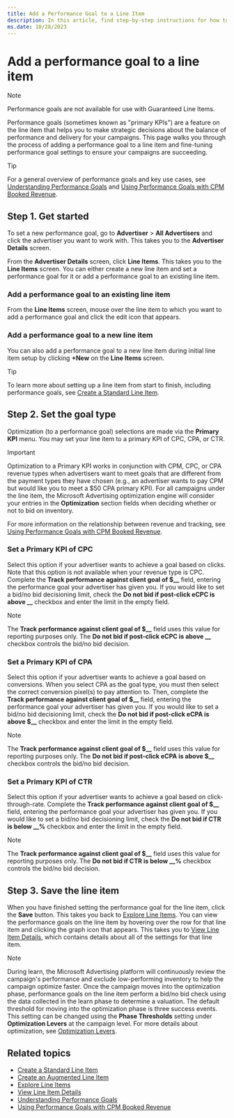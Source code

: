 ```yaml
---
title: Add a Performance Goal to a Line Item
description: In this article, find step-by-step instructions for how to add a performance goal to a line item.
ms.date: 10/28/2023
---
```


# Add a performance goal to a line item

> [!NOTE]
> Performance goals are not available for use with Guaranteed Line Items.

Performance goals (sometimes known as "primary KPIs") are a feature on the line item that helps you to make strategic decisions about the balance of performance and delivery for your campaigns. This page walks you through the process of adding a performance goal to a line item and fine-tuning performance goal settings to ensure your campaigns are succeeding.

> [!TIP]
> For a general overview of performance goals and key use cases, see [Understanding Performance Goals](understanding-performance-goals.md) and [Using Performance Goals with CPM Booked Revenue](using-performance-goals-with-cpm-booked-revenue.md).

## Step 1. Get started

To set a new performance goal, go to **Advertiser** > **All Advertisers** and click the advertiser you want to work with. This takes you to the **Advertiser Details** screen.

From the **Advertiser Details** screen, click **Line Items**. This takes you to the **Line Items** screen. You can either create a new line item and set a performance goal for it or add a performance goal to an existing line item.

### Add a performance goal to an existing line item

From the **Line Items** screen, mouse over the line item to which you want to add a performance goal and click the edit icon that appears.

### Add a performance goal to a new line item

You can also add a performance goal to a new line item during initial line item setup by clicking **+New** on the **Line Items** screen.

> [!TIP]
> To learn more about setting up a line item from start to finish, including performance goals, see [Create a Standard Line Item](create-a-standard-line-item.md).

## Step 2. Set the goal type

Optimization (to a performance goal) selections are made via the **Primary KPI** menu. You may set your line item to a primary KPI of CPC, CPA, or CTR.

> [!IMPORTANT]
> Optimization to a Primary KPI works in conjunction with CPM, CPC, or CPA revenue types when advertisers want to meet goals that are different from the payment types they have chosen (e.g., an advertiser wants to pay CPM but would like you to meet a $50 CPA primary KPI). For all campaigns under the line item, the Microsoft Advertising optimization engine will consider your entries in the **Optimization** section fields when deciding whether or not to bid on inventory.

For more information on the relationship between revenue and tracking, see [Using Performance Goals with CPM Booked Revenue](using-performance-goals-with-cpm-booked-revenue.md).

### Set a Primary KPI of CPC

Select this option if your advertiser wants to achieve a goal based on clicks. Note that this option is not available when your revenue type is CPC. Complete the **Track performance against client goal of $__** field, entering the performance goal your advertiser has given you. If you would like to set a bid/no bid decisioning limit, check the **Do not bid if post-click eCPC is above __** checkbox and enter the limit in the empty field.

> [!NOTE]
> The **Track performance against client goal of $__** field uses this value for reporting purposes only. The **Do not bid if post-click eCPC is above __** checkbox controls the bid/no bid decision.

### Set a Primary KPI of CPA

Select this option if your advertiser wants to achieve a goal based on conversions. When you select CPA as the goal type, you must then select the correct conversion pixel(s) to pay attention to. Then, complete the **Track performance against client goal of $__** field, entering the performance goal your advertiser has given you. If you would like to set a bid/no bid decisioning limit, check the **Do not bid if post-click eCPA is above $__** checkbox and enter the limit in the empty field.

> [!NOTE]
> The **Track performance against client goal of $__** field uses this value for reporting purposes only. The **Do not bid if post-click eCPA is above $__** checkbox controls the bid/no bid decision.

### Set a Primary KPI of CTR

Select this option if your advertiser wants to achieve a goal based on click-through-rate. Complete the **Track performance against client goal of $__** field, entering the performance goal your advertiser has given you. If you would like to set a bid/no bid decisioning limit, check the **Do not bid if CTR is below __%** checkbox and enter the limit in the empty field.

> [!NOTE]
> The **Track performance against client goal of $__** field uses this value for reporting purposes only. The **Do not bid if CTR is below __%** checkbox controls the bid/no bid decision.

## Step 3. Save the line item

When you have finished setting the performance goal for the line item, click the **Save** button. This takes you back to [Explore Line Items](explore-line-items.md). You can view the performance goals on the line item by hovering over the row for that line item and clicking the graph icon that appears. This takes you to [View Line Item Details](view-line-item-details.md), which contains details about all of the settings for that line item.

> [!NOTE]
> During learn, the Microsoft Advertising platform will continuously review the  campaign's performance and exclude low-performing inventory to help the campaign optimize faster. Once the campaign moves into the optimization phase, performance goals on the line item perform a bid/no bid check using the data collected in the learn phase to determine a valuation. The default threshold for moving into the optimization phase is three success events. This setting can be changed using the **Phase Thresholds** setting under **Optimization Levers** at the campaign level. For more details about optimization, see [Optimization Levers](optimization-levers.md).

## Related topics

- [Create a Standard Line Item](create-a-standard-line-item.md)
- [Create an Augmented Line Item](create-an-augmented-line-item-ali.md)
- [Explore Line Items](explore-line-items.md)
- [View Line Item Details](view-line-item-details.md)
- [Understanding Performance Goals](understanding-performance-goals.md)
- [Using Performance Goals with CPM Booked Revenue](using-performance-goals-with-cpm-booked-revenue.md)
